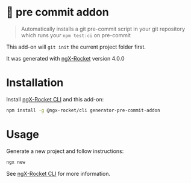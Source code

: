 # :rocket: pre commit addon

> Automatically installs a git pre-commit script in your git repository which runs your `npm test:ci` on pre-commit

This add-on will `git init` the current project folder first.

It was generated with [ngX-Rocket](https://github.com/ngx-rocket/generator-ngx-rocket/) version 4.0.0

# Installation

Install [ngX-Rocket CLI](https://github.com/ngx-rocket/cli) and this add-on:

```sh
npm install -g @ngx-rocket/cli generator-pre-commit-addon
```

# Usage

Generate a new project and follow instructions:
```sh
ngx new
```

See [ngX-Rocket CLI](https://github.com/ngx-rocket/cli) for more information.
